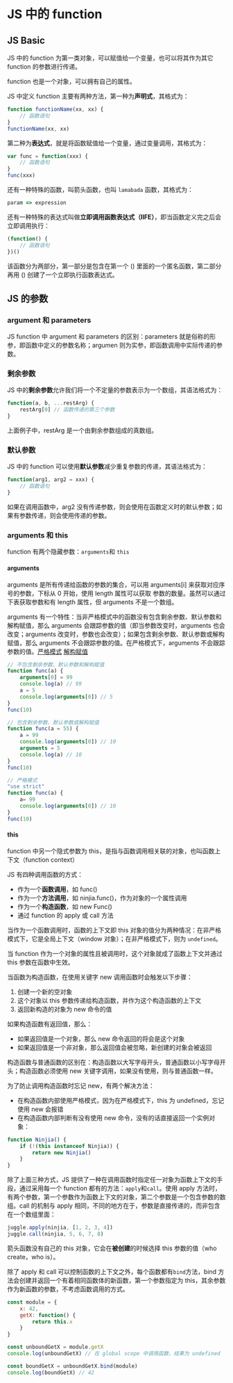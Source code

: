 # JS 中的 function

## JS Basic

JS 中的 function 为第一类对象，可以赋值给一个变量，也可以将其作为其它 function 的参数进行传递。

function 也是一个对象，可以拥有自己的属性。

JS 中定义 function 主要有两种方法，第一种为**声明式**，其格式为：

```js
function functionName(xx, xx) {
	// 函数语句
}
functionName(xx, xx)
```

第二种为**表达式**，就是将函数赋值给一个变量，通过变量调用，其格式为：

```js
var func = function(xxx) {
	// 函数语句
}
func(xxx)
```

还有一种特殊的函数，叫箭头函数，也叫 `lamabada` 函数，其格式为：

```js
param => expression
```

还有一种特殊的表达式叫做**立即调用函数表达式（IIFE）**，即当函数定义完之后会立即调用执行：

```js
(function() {
	// 函数语句
})()
```

该函数分为两部分，第一部分是包含在第一个 () 里面的一个匿名函数，第二部分再用 () 创建了一个立即执行函数表达式。

## JS 的参数

### argument 和 parameters

JS function 中 argument 和 parameters 的区别：parameters 就是俗称的形参，即函数中定义的参数名称；argumen 则为实参，即函数调用中实际传递的参数。

### 剩余参数

JS 中的**剩余参数**允许我们将一个不定量的参数表示为一个数组，其语法格式为：

```js
function(a, b, ...restArg) {
	restArg[0] // 函数传递的第三个参数
}
```

上面例子中，restArg 是一个由剩余参数组成的真数组。

### 默认参数

JS 中的 function 可以使用**默认参数**减少重复参数的传递，其语法格式为：

```js
function(arg1, arg2 = xxx) {
	// 函数语句
}
```

如果在调用函数中，arg2 没有传递参数，则会使用在函数定义时的默认参数；如果有参数传递，则会使用传递的参数。

### arguments 和 this

function 有两个隐藏参数：`arguments`和 `this` 

#### arguments

arguments 是所有传递给函数的参数的集合，可以用 arguments[i] 来获取对应序号的参数，下标从 0 开始，使用 length 属性可以获取 参数的数量。虽然可以通过下表获取参数和有 length 属性，但 arguments 不是一个数组。

arguments 有一个特性：当非严格模式中的函数没有包含剩余参数、默认参数和解构赋值，那么 arguments 会跟踪参数的值（即当参数改变时，arguments 也会改变；arguments 改变时，参数也会改变）；如果包含剩余参数、默认参数或解构赋值，那么 arguments 不会跟踪参数的值。在严格模式下，arguments 不会跟踪参数的值。[严格模式](https://developer.mozilla.org/zh-CN/docs/Web/JavaScript/Reference/Strict_mode) [解构赋值](https://developer.mozilla.org/zh-CN/docs/Web/JavaScript/Reference/Operators/Destructuring_assignment)

```js
// 不包含剩余参数、默认参数和解构赋值
function func(a) {
    arguments[0] = 99
    console.log(a) // 99
	a = 5
	console.log(arguments[0]) // 5
}
func(10)

// 包含剩余参数、默认参数或解构赋值
function func(a = 55) {
    a = 99
    console.log(arguments[0]) // 10
    arguments = 5
    console.log(a) // 10
}
func(10)

// 严格模式
"use strict"
function func(a) {
    a= 99 
    console.log(arguments[0]) // 10
}
func(10)
```

#### this

function 中另一个隐式参数为 this，是指与函数调用相关联的对象，也叫函数上下文（function context）

JS 有四种调用函数的方式：

* 作为一个**函数调用**，如 func()
* 作为一个**方法调用**，如 ninjia.func()，作为对象的一个属性调用
* 作为一个**构造函数**，如 new Func()
* 通过 function 的 apply 或 call 方法

当作为一个函数调用时，函数的上下文即 this 对象的值分为两种情况：在非严格模式下，它是全局上下文（window 对象）；在非严格模式下，则为 `undefined`。

当 function 作为一个对象的属性且被调用时，这个对象就成了函数上下文并通过 this 参数在函数中生效。

当函数为构造函数，在使用关键字 new 调用函数时会触发以下步骤：

1. 创建一个新的空对象
2. 这个对象以 this 参数传递给构造函数，并作为这个构造函数的上下文
3. 返回新构造的对象为 new 命令的值

如果构造函数有返回值，那么：

* 如果返回值是一个对象，那么 new 命令返回的将会是这个对象
* 如果返回值是一个非对象，那么返回值会被忽略，新创建的对象会被返回

构造函数与普通函数的区别在：构造函数以大写字母开头，普通函数以小写字母开头；构造函数必须使用 new 关键字调用，如果没有使用，则与普通函数一样。

为了防止调用构造函数时忘记 new，有两个解决方法：

* 在构造函数内部使用严格模式，因为在严格模式下，this 为 undefined，忘记使用 new 会报错
* 在构造函数内部判断有没有使用 new 命令，没有的话直接返回一个实例对象：

```js
function Ninjia() {
	if (!(this instanceof Ninjia)) {
		return new Ninjia()
	}
}
```

除了上面三种方式，JS 提供了一种在调用函数时指定任一对象为函数上下文的手段，通过采用每一个 function 都有的方法：`apply`和`call`。使用 apply 方法时，有两个参数，第一个参数作为函数上下文的对象，第二个参数是一个包含参数的数组。call 的机制与 apply 相同，不同的地方在于，参数是直接传递的，而非包含在一个数组里面：

```js
juggle.apply(ninjia, [1, 2, 3, 4])
juggle.call(ninjia, 5, 6, 7, 8)
```

箭头函数没有自己的 this 对象，它会在**被创建**的时候选择 this 参数的值（who create，who is）。

除了 apply 和 call 可以控制函数的上下文之外，每个函数都有`bind`方法，bind 方法会创建并返回一个有着相同函数体的新函数，第一个参数指定为 this，其余参数作为新函数的参数，不考虑函数调用的方式。

```js
const module = {
	x: 42,
    getX: function() {
        return this.x
    }
}

const unboundGetX = module.getX
console.log(unboundGetX) // 在 global scope 中调用函数，结果为 undefined

const boundGetX = unboundGetX.bind(module)
console.log(boundGetX) // 42
```

